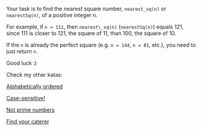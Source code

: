 Your task is to find the nearest square number, `nearest_sq(n)` or `nearestSq(n)`, of a positive integer n.

For example, if `n = 111`, then `nearest\_sq(n)` (`nearestSq(n)`) equals 121, since 111 is closer to 121, the square of 11,
than 100, the square of 10.

If the `n` is already the perfect square (e.g. `n = 144`, `n = 81`, etc.), you need to just return `n`.

Good luck :)

Check my other katas:

[Alphabetically ordered](https://www.codewars.com/kata/5a8059b1fd577709860000f6)

[Case-sensitive!](https://www.codewars.com/kata/5a805631ba1bb55b0c0000b8)

[Not prime numbers](https://www.codewars.com/kata/5a9a70cf5084d74ff90000f7)

[Find your caterer](https://www.codewars.com/kata/6402205dca1e64004b22b8de)